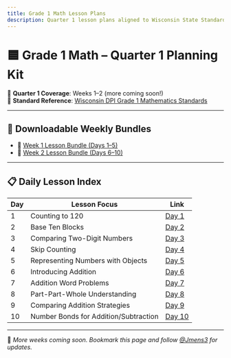```yaml
---
title: Grade 1 Math Lesson Plans
description: Quarter 1 lesson plans aligned to Wisconsin State Standards
---
```


# 🟦 Grade 1 Math – Quarter 1 Planning Kit

📅 **Quarter 1 Coverage**: Weeks 1–2 (more coming soon!)  
📘 **Standard Reference**: [Wisconsin DPI Grade 1 Mathematics Standards](https://dpi.wi.gov/sites/default/files/imce/mathematics/2018_Math_Standards_G1.pdf)

---

## 📂 Downloadable Weekly Bundles

- 📎 [Week 1 Lesson Bundle (Days 1–5)](Grade1_Math_Week1_Lesson_Bundle.pdf)
- 📎 [Week 2 Lesson Bundle (Days 6–10)](Grade1_Math_Week2_Lesson_Bundle.pdf)

---

## 📋 Daily Lesson Index

| Day  | Lesson Focus                           | Link                                      |
|------|----------------------------------------|-------------------------------------------|
| 1    | Counting to 120                        | [Day 1](day-1-counting-to-120.md)         |
| 2    | Base Ten Blocks                        | [Day 2](day-2-base-ten-blocks.md)         |
| 3    | Comparing Two-Digit Numbers            | [Day 3](day-3-comparing-numbers.md)       |
| 4    | Skip Counting                          | [Day 4](day-4-skip-counting.md)           |
| 5    | Representing Numbers with Objects      | [Day 5](day-5-representing-numbers.md)    |
| 6    | Introducing Addition                   | [Day 6](day-6-introducing-addition.md)    |
| 7    | Addition Word Problems                 | [Day 7](day-7-addition-word-problems.md)  |
| 8    | Part-Part-Whole Understanding          | [Day 8](day-8-part-part-whole.md)         |
| 9    | Comparing Addition Strategies          | [Day 9](day-9-strategies-comparison.md)   |
| 10   | Number Bonds for Addition/Subtraction | [Day 10](day-10-number-bonds.md)          |

---

📌 *More weeks coming soon. Bookmark this page and follow [@Jmens3](https://github.com/Jmens3) for updates.*

